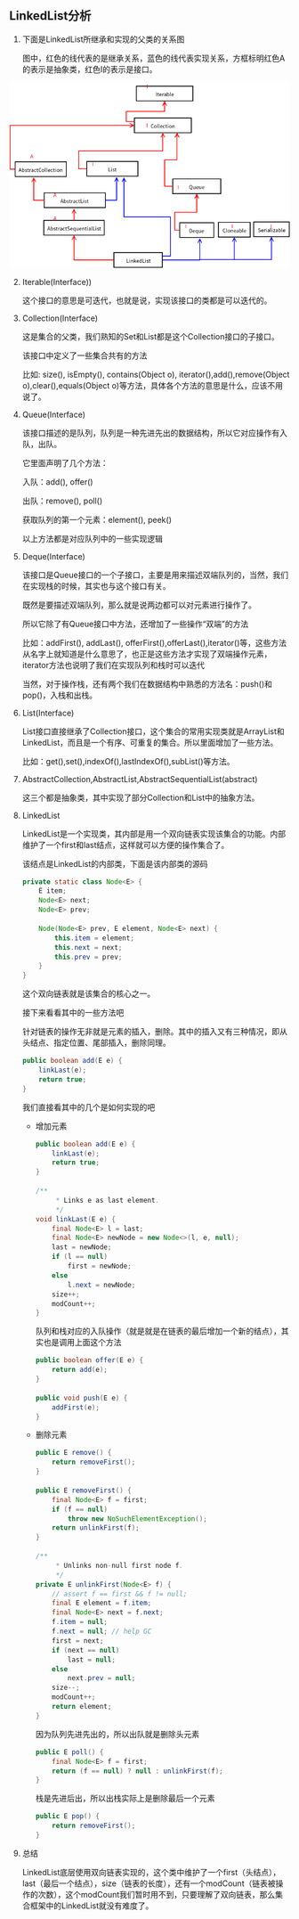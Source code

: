 ## LinkedList分析

1. 下面是LinkedList所继承和实现的父类的关系图

   图中，红色的线代表的是继承关系，蓝色的线代表实现关系，方框标明红色A的表示是抽象类，红色I的表示是接口。

![LinkedList继承与实现关系](./images/LinkedList.png)

2. Iterable(Interface))

   这个接口的意思是可迭代，也就是说，实现该接口的类都是可以迭代的。

3. Collection(Interface)

   这是集合的父类，我们熟知的Set和List都是这个Collection接口的子接口。

   该接口中定义了一些集合共有的方法

   比如: size(), isEmpty(), contains(Object o), iterator(),add(),remove(Object o),clear(),equals(Object o)等方法，具体各个方法的意思是什么，应该不用说了。

4. Queue(Interface)

   该接口描述的是队列，队列是一种先进先出的数据结构，所以它对应操作有入队，出队。

   它里面声明了几个方法：

   入队：add(), offer()

   出队：remove(), poll()

   获取队列的第一个元素：element(), peek()

   以上方法都是对应队列中的一些实现逻辑

 5. Deque(Interface)

    该接口是Queue接口的一个子接口，主要是用来描述双端队列的，当然，我们在实现栈的时候，其实也与这个接口有关。

    既然是要描述双端队列，那么就是说两边都可以对元素进行操作了。

    所以它除了有Queue接口中方法，还增加了一些操作“双端”的方法

    比如：addFirst(), addLast(), offerFirst(),offerLast(),iterator()等，这些方法从名字上就知道是什么意思了，也正是这些方法才实现了双端操作元素，iterator方法也说明了我们在实现队列和栈时可以迭代

    当然，对于操作栈，还有两个我们在数据结构中熟悉的方法名：push()和pop()，入栈和出栈。

6. List(Interface)

   List接口直接继承了Collection接口，这个集合的常用实现类就是ArrayList和LinkedList，而且是一个有序、可重复的集合。所以里面增加了一些方法。

   比如：get(),set(),indexOf(),lastIndexOf(),subList()等方法。

7. AbstractCollection,AbstractList,AbstractSequentialList(abstract)

   这三个都是抽象类，其中实现了部分Collection和List中的抽象方法。

8. LinkedList

   LinkedList是一个实现类，其内部是用一个双向链表实现该集合的功能。内部维护了一个first和last结点，这样就可以方便的操作集合了。

   该结点是LinkedList的内部类，下面是该内部类的源码

   ```java
   private static class Node<E> {
       E item;
       Node<E> next;
       Node<E> prev;
   
       Node(Node<E> prev, E element, Node<E> next) {
           this.item = element;
           this.next = next;
           this.prev = prev;
       }
   }
   ```

   这个双向链表就是该集合的核心之一。

   接下来看看其中的一些方法吧

   针对链表的操作无非就是元素的插入，删除。其中的插入又有三种情况，即从头结点、指定位置、尾部插入，删除同理。

   ```java
   public boolean add(E e) {
       linkLast(e);
       return true;
   }
   ```

   我们直接看其中的几个是如何实现的吧

   - 增加元素

     ```java
     public boolean add(E e) {
         linkLast(e);
         return true;
     }
     
     /**
          * Links e as last element.
          */
     void linkLast(E e) {
         final Node<E> l = last;
         final Node<E> newNode = new Node<>(l, e, null);
         last = newNode;
         if (l == null)
             first = newNode;
         else
             l.next = newNode;
         size++;
         modCount++;
     }
     ```

     队列和栈对应的入队操作（就是就是在链表的最后增加一个新的结点），其实也是调用上面这个方法

     ```java
     public boolean offer(E e) {
         return add(e);
     }
     
     public void push(E e) {
         addFirst(e);
     }
     ```

   - 删除元素

     ```java
     public E remove() {
         return removeFirst();
     }
     
     public E removeFirst() {
         final Node<E> f = first;
         if (f == null)
             throw new NoSuchElementException();
         return unlinkFirst(f);
     }
     
     /**
          * Unlinks non-null first node f.
          */
     private E unlinkFirst(Node<E> f) {
         // assert f == first && f != null;
         final E element = f.item;
         final Node<E> next = f.next;
         f.item = null;
         f.next = null; // help GC
         first = next;
         if (next == null)
             last = null;
         else
             next.prev = null;
         size--;
         modCount++;
         return element;
     }
     ```

     因为队列先进先出的，所以出队就是删除头元素

     ```java
     public E poll() {
         final Node<E> f = first;
         return (f == null) ? null : unlinkFirst(f);
     }
     ```

     栈是先进后出，所以出栈实际上是删除最后一个元素

     ```java
     public E pop() {
         return removeFirst();
     }
     ```

 9. 总结

      LinkedList底层使用双向链表实现的，这个类中维护了一个first（头结点），last（最后一个结点），size（链表的长度），还有一个modCount（链表被操作的次数），这个modCount我们暂时用不到，只要理解了双向链表，那么集合框架中的LinkedList就没有难度了。

   

   

   

   

   

   

   

   

   

   

   

   

   

   

   

   

   

   

   

   

   

   

   

   

   

   

   

   

   

   

   